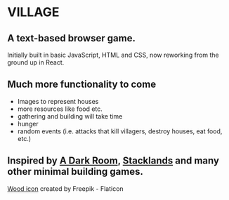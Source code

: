 # VILLAGE

## A text-based browser game.
Initially built in basic JavaScript, HTML and CSS, now reworking from the ground up in React.

## Much more functionality to come
- Images to represent houses
- more resources like food etc.
- gathering and building will take time
- hunger
- random events (i.e. attacks that kill villagers, destroy houses, eat food, etc.)

## Inspired by [A Dark Room](https://adarkroom.doublespeakgames.com/), [Stacklands](https://store.steampowered.com/app/1948280/Stacklands/) and many other minimal building games. 

[Wood icon](https://www.flaticon.com/free-icons/wood) created by Freepik - Flaticon